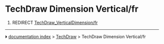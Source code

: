 # TechDraw Dimension Vertical/fr
1.  REDIRECT [TechDraw_VerticalDimension/fr](TechDraw_VerticalDimension/fr.md)



---
⏵ [documentation index](../README.md) > [TechDraw](TechDraw_Workbench.md) > TechDraw Dimension Vertical/fr
